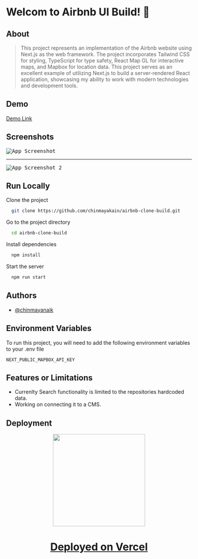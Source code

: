 
# Welcom to Airbnb UI Build! 👋


## About

> This project represents an implementation of the Airbnb website using Next.js as the web framework. The project incorporates Tailwind CSS for styling, TypeScript for type safety, React Map GL for interactive maps, and Mapbox for location data. This project serves as an excellent example of utilizing Next.js to build a server-rendered React application, showcasing my ability to work with modern technologies and development tools.
## Demo

[Demo Link](https://airbnb-clone-build-gilt.vercel.app/)
## Screenshots

<kbd> ![App Screenshot](https://user-images.githubusercontent.com/52573685/211854671-5de8be06-1d78-4402-827e-3d2ee679095a.PNG) </kbd>

----

<kbd> ![App Screenshot 2](https://user-images.githubusercontent.com/52573685/211855070-57be3083-d05d-4c02-a56a-e71fbd38e311.PNG) </kbd>


## Run Locally

Clone the project

```bash
  git clone https://github.com/chinmayakain/airbnb-clone-build.git
```

Go to the project directory

```bash
  cd airbnb-clone-build
```

Install dependencies

```bash
  npm install
```

Start the server

```bash
  npm run start
```


## Authors

- [@chinmayanaik](https://www.github.com/chinmayakain)


## Environment Variables

To run this project, you will need to add the following environment variables to your .env file

`NEXT_PUBLIC_MAPBOX_API_KEY`


## Features or Limitations

- Currenlty Search functionality is limited to the repositories hardcoded data.
- Working on connecting it to a CMS.


## Deployment

<p align="center">
  <img src="https://user-images.githubusercontent.com/52573685/211855743-f283c5c0-8244-421f-9119-de3a34e345af.png" width="250">
<p>

 
<div align="center">
    <h1>
        <a href="https://vercel.com/">
            Deployed on Vercel
        </a>
    </h1>
</div>
